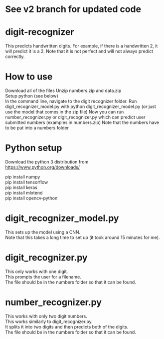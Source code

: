 # See v2 branch for updated code

# digit-recognizer
This predicts handwritten digits. For example, if there is a handwritten 2, it will predict it is a 2. Note that it is not perfect and will not always predict correctly.

# How to use
Download all of the files
Unzip numbers.zip and data.zip  
Setup python (see below)  
In the command line, navigate to the digit recognizer folder.
Run digit_recognizer_model.py with python digit_recognizer_model.py (or just use the model that comes in the zip file)
Now you can run number_recognizer.py or digit_recognizer.py which can predict user submitted numbers (examples in numbers.zip)
Note that the numbers have to be put into a numbers folder

# Python setup
Download the python 3 distribution from https://www.python.org/downloads/  

pip install numpy  
pip install tensorflow  
pip install keras  
pip install mlxtend  
pip install opencv-python

# digit_recognizer_model.py
This sets up the model using a CNN.  
Note that this takes a long time to set up (it took around 15 minutes for me).  

# digit_recognizer.py
This only works with one digit.  
This prompts the user for a filename.  
The file should be in the numbers folder so that it can be found.  

# number_recognizer.py
This works with only two digit numbers.  
This works similarly to digit_recognizer.py.  
It splits it into two digits and then predicts both of the digits.  
The file should be in the numbers folder so that it can be found.  
